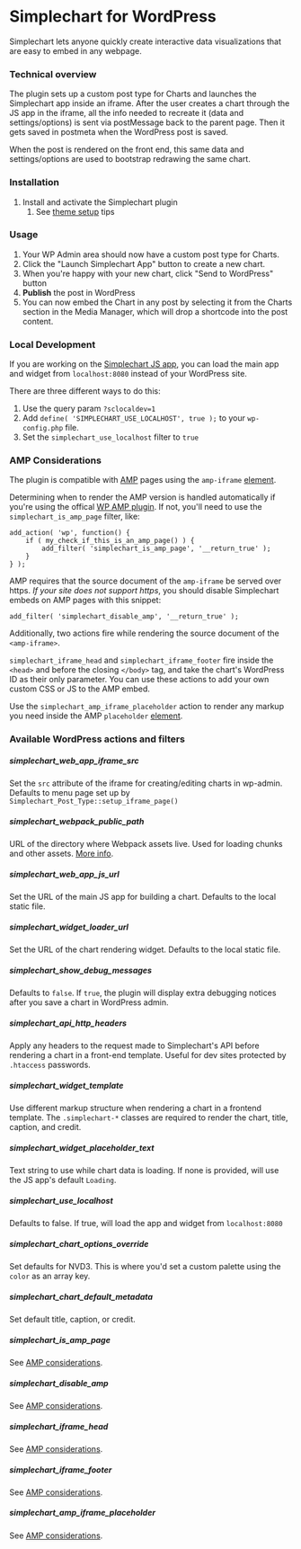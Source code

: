 # Simplechart for WordPress

Simplechart lets anyone quickly create interactive data visualizations that are easy to embed in any webpage.

### Technical overview

The plugin sets up a custom post type for Charts and launches the Simplechart app inside an iframe. After the user creates a chart through the JS app in the iframe, all the info needed to recreate it (data and settings/options) is sent via postMessage back to the parent page. Then it gets saved in postmeta when the WordPress post is saved.

When the post is rendered on the front end, this same data and settings/options are used to bootstrap redrawing the same chart.

### Installation

1. Install and activate the Simplechart plugin
	1. See [theme setup](https://github.com/alleyinteractive/wordpress-simplechart/wiki/Theme-Setup) tips

### Usage

1. Your WP Admin area should now have a custom post type for Charts.
1. Click the "Launch Simplechart App" button to create a new chart.
1. When you're happy with your new chart, click "Send to WordPress" button
1. **Publish** the post in WordPress
1. You can now embed the Chart in any post by selecting it from the Charts section in the Media Manager, which will drop a shortcode into the post content.

### Local Development

If you are working on the [Simplechart JS app](https://github.com/alleyinteractive/simplechart), you can load the main app and widget from `localhost:8080` instead of your WordPress site.

There are three different ways to do this:

1. Use the query param `?sclocaldev=1`
1. Add `define( 'SIMPLECHART_USE_LOCALHOST', true );` to your `wp-config.php` file.
1. Set the `simplechart_use_localhost` filter to `true`

### AMP Considerations

The plugin is compatible with [AMP](https://www.ampproject.org/) pages using the `amp-iframe` [element](https://github.com/ampproject/amphtml/blob/master/extensions/amp-iframe/amp-iframe.md).

Determining when to render the AMP version is handled automatically if you're using the offical [WP AMP plugin](https://wordpress.org/plugins/amp/). If not, you'll need to use the `simplechart_is_amp_page` filter, like:

```
add_action( 'wp', function() {
	if ( my_check_if_this_is_an_amp_page() ) {
		add_filter( 'simplechart_is_amp_page', '__return_true' );
	}
} );
```

AMP requires that the source document of the `amp-iframe` be served over https. _If your site does not support https_, you should disable Simplechart embeds on AMP pages with this snippet:

```
add_filter( 'simplechart_disable_amp', '__return_true' );
```

Additionally, two actions fire while rendering the source document of the `<amp-iframe>`.

`simplechart_iframe_head` and `simplechart_iframe_footer` fire inside the `<head>` and before the closing `</body>` tag, and take the chart's WordPress ID as their only parameter. You can use these actions to add your own custom CSS or JS to the AMP embed.

Use the `simplechart_amp_iframe_placeholder` action to render any markup you need inside the AMP `placeholder` [element](https://github.com/ampproject/amphtml/blob/master/extensions/amp-iframe/amp-iframe.md#iframe-with-placeholder).

### Available WordPress actions and filters

##### simplechart_web_app_iframe_src

Set the `src` attribute of the iframe for creating/editing charts in wp-admin. Defaults to menu page set up by `Simplechart_Post_Type::setup_iframe_page()`

##### simplechart_webpack_public_path

URL of the directory where Webpack assets live. Used for loading chunks and other assets. [More info](https://webpack.github.io/docs/configuration.html#output-publicpath).

##### simplechart_web_app_js_url

Set the URL of the main JS app for building a chart. Defaults to the local static file.

##### simplechart_widget_loader_url

Set the URL of the chart rendering widget. Defaults to the local static file.

##### simplechart_show_debug_messages

Defaults to `false`. If `true`, the plugin will display extra debugging notices after you save a chart in WordPress admin.

##### simplechart_api_http_headers

Apply any headers to the request made to Simplechart's API before rendering a chart in a front-end template. Useful for dev sites protected by `.htaccess` passwords.

##### simplechart_widget_template

Use different markup structure when rendering a chart in a frontend template. The `.simplechart-*` classes are required to render the chart, title, caption, and credit.

##### simplechart_widget_placeholder_text

Text string to use while chart data is loading. If none is provided, will use the JS app's default `Loading`.

##### simplechart_use_localhost

Defaults to false. If true, will load the app and widget from `localhost:8080`

##### simplechart_chart_options_override

Set defaults for NVD3. This is where you'd set a custom palette using the `color` as an array key.

##### simplechart_chart_default_metadata

Set default title, caption, or credit.

##### simplechart_is_amp_page

See [AMP considerations](#amp-considerations).

##### simplechart_disable_amp

See [AMP considerations](#amp-considerations).

##### simplechart_iframe_head

See [AMP considerations](#amp-considerations).

##### simplechart_iframe_footer

See [AMP considerations](#amp-considerations).

##### simplechart_amp_iframe_placeholder

See [AMP considerations](#amp-considerations).
